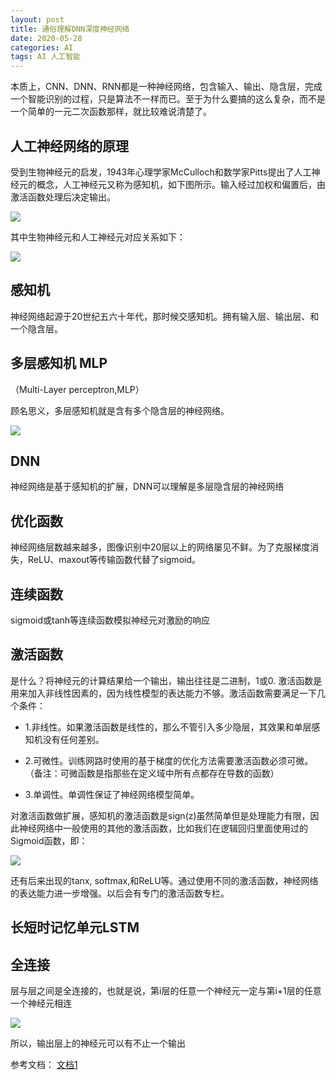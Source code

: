 ```yaml
---
layout: post
title: 通俗理解DNN深度神经网络
date: 2020-05-28
categories: AI
tags: AI 人工智能
---
```


本质上，CNN、DNN、RNN都是一种神经网络，包含输入、输出、隐含层，完成一个智能识别的过程，只是算法不一样而已。至于为什么要搞的这么复杂，而不是一个简单的一元二次函数那样，就比较难说清楚了。


## 人工神经网络的原理

受到生物神经元的启发，1943年心理学家McCulloch和数学家Pitts提出了人工神经元的概念，人工神经元又称为感知机，如下图所示。输入经过加权和偏置后，由激活函数处理后决定输出。



![](https://tva1.sinaimg.cn/large/007S8ZIlly1gf9219enrqj30fq095gn6.jpg)

其中生物神经元和人工神经元对应关系如下：

![](https://tva1.sinaimg.cn/large/007S8ZIlly1gf9222jj6aj309s03zdfr.jpg)

## 感知机
神经网络起源于20世纪五六十年代，那时候交感知机。拥有输入层、输出层、和一个隐含层。

## 多层感知机 MLP
（Multi-Layer perceptron,MLP）

顾名思义，多层感知机就是含有多个隐含层的神经网络。


![](https://tva1.sinaimg.cn/large/007S8ZIlly1gf8edamrl2j30o206xmxl.jpg)

## DNN

神经网络是基于感知机的扩展，DNN可以理解是多层隐含层的神经网络

## 优化函数
神经网络层数越来越多，图像识别中20层以上的网络屡见不鲜。为了克服梯度消失，ReLU、maxout等传输函数代替了sigmoid。

## 连续函数
sigmoid或tanh等连续函数模拟神经元对激励的响应

## 激活函数

是什么？将神经元的计算结果给一个输出，输出往往是二进制，1或0. 激活函数是用来加入非线性因素的，因为线性模型的表达能力不够。激活函数需要满足一下几个条件：

- 1.非线性。如果激活函数是线性的，那么不管引入多少隐层，其效果和单层感知机没有任何差别。

- 2.可微性。训练网路时使用的基于梯度的优化方法需要激活函数必须可微。
（备注：可微函数是指那些在定义域中所有点都存在导数的函数）
- 3.单调性。单调性保证了神经网络模型简单。


对激活函数做扩展，感知机的激活函数是sign(z)虽然简单但是处理能力有限，因此神经网络中一般使用的其他的激活函数，比如我们在逻辑回归里面使用过的Sigmoid函数，即：

![](https://tva1.sinaimg.cn/large/007S8ZIlly1gf8f16616hj306p02i3yb.jpg)

还有后来出现的tanx, softmax,和ReLU等。通过使用不同的激活函数，神经网络的表达能力进一步增强。以后会有专门的激活函数专栏。

## 长短时记忆单元LSTM

## 全连接

层与层之间是全连接的，也就是说，第i层的任意一个神经元一定与第i+1层的任意一个神经元相连

![](https://tva1.sinaimg.cn/large/007S8ZIlly1gf8eye4i6jj30nt0c3dzn.jpg)


所以，输出层上的神经元可以有不止一个输出


参考文档：
[文档1](https://blog.csdn.net/sinat_35821976/article/details/80611958?utm_medium=distribute.pc_relevant.none-task-blog-BlogCommendFromMachineLearnPai2-2.nonecase&depth_1-utm_source=distribute.pc_relevant.none-task-blog-BlogCommendFromMachineLearnPai2-2.nonecase)
